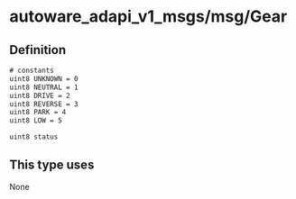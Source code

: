 <!-- This file is generated by a tool. Do not edit directly. -->

# autoware_adapi_v1_msgs/msg/Gear

## Definition

```txt
# constants
uint8 UNKNOWN = 0
uint8 NEUTRAL = 1
uint8 DRIVE = 2
uint8 REVERSE = 3
uint8 PARK = 4
uint8 LOW = 5

uint8 status
```

## This type uses

None
